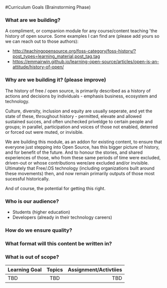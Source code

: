 #Curriculum Goals (Brainstorming Phase)

### What are we building?
A compliment, or companion module for any course/content teaching 'the history of open source. Some examples I can find are (please add yours so we can reach out to those authors):

* http://teachingopensource.org/foss-category/foss-history/?post_types=learning_material,post_tag,tag
* https://emmairwin.github.io/learning-open-source/articles/open-is-an-attitude/history-of-open/

### Why are we building it? (please improve)

The history of free / open source, is primarily described as a history of actions and decisions by individuals - emphasis business, ecosystem and technology.

Culture, diversity, inclusion and equity are usually seperate, and yet the state of these, throughout history -  permitted, elevate and allowed sustained succes, and often unchecked priveldge to certain people and groups; in parallel,  participation and voices of those not enabled, deterred or forced out were muted, or invisible.

We are building this module, as an addon for existing content, to ensure that everyone just stepping into Open Source, has this bigger picture of history, and for benefit of the future. And to honour the stories, and shared experiences of those, who from these same periods of time were excluded, driven-out or whose contributions were/are excluded and/or invisible.  Ultimately that Free/.OS technology (including organizations built around these movements) then, and now remain primarily outputs of those most sucessful historically.

And of course, the potential for getting this right.

### Who is our audience?

* Students (higher education)
* Developers (already in their technology careers)

### How do we ensure quality?

### What format will this content be written in?

### What is out of scope?


| Learning Goal       | Topics           | Assignment/Activtiies  |
| ------------- |:-------------:| -----:|
|  TBD    | TBD| TBD |
